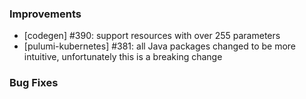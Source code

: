### Improvements

- [codegen] #390: support resources with over 255 parameters
- [pulumi-kubernetes] #381: all Java packages changed to be more intuitive, unfortunately this is a breaking change

### Bug Fixes
